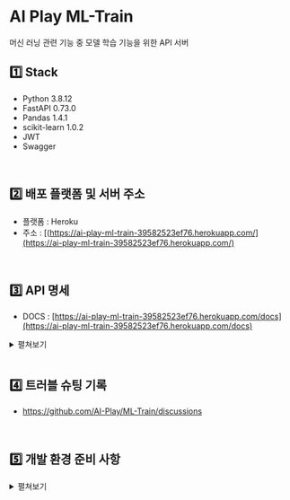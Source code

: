 # AI Play ML-Train

머신 러닝 관련 기능 중 모델 학습 기능을 위한 API 서버

## :one: Stack

- Python 3.8.12
- FastAPI 0.73.0
- Pandas 1.4.1
- scikit-learn 1.0.2
- JWT
- Swagger

<br/>

## 2️⃣ 배포 플랫폼 및 서버 주소

- 플랫폼 : Heroku
- 주소 : [(https://ai-play-ml-train-39582523ef76.herokuapp.com/](https://ai-play-ml-train-39582523ef76.herokuapp.com/)

<br/>

## :three: API 명세

- DOCS : [https://ai-play-ml-train-39582523ef76.herokuapp.com/docs](https://ai-play-ml-train-39582523ef76.herokuapp.com/docs)

<details>
  <summary>펼쳐보기</summary>

| Method | URL                      | Description                                                                 |
| ------ | ------------------------ | --------------------------------------------------------------------------- |
| GET    | /model/steps             | 모델 파이프라인 구성 요소(인코더, 스케일러, 모델) 목록 (단계별 제목만) 출력 |
| GET    | /model/steps_detail      | 모델 파이프라인 구성 요소(인코더, 스케일러, 모델) 목록 출력                 |
| POST   | /model/transform         | 인코더, 스케일러에 의한 데이터프레임 변환 결과 출력                         |
| POST   | /model/fit_transform     | 모델 학습 후 데이터프레임 변환 결과 출력                                    |
| POST   | /model/fit               | 모델 훈련 수행                                                              |
| POST   | /model/predict           | 모델의 타겟 예측값 생성                                                     |
| POST   | /model/score             | 모델의 예측 성능 측정                                                       |
| POST   | /model/fit_predict       | 모델 훈련 후 타겟 예측값 생성                                               |
| POST   | /model/predict_score     | 타겟 예측값 생성 후 예측 성능 측정                                          |
| POST   | /model/fit_predict_score | 모델 훈련 -> 예측값 생성 -> 모델 성능 측정                                  |
| POST   | /model/make_encoder      | 인코더 객체 생성 및 저장                                                    |
| POST   | /model/make_scaler       | 스케일러 객체 생성 및 저장                                                  |
| POST   | /model/make_model        | 모델 객체 생성 및 저장                                                      |
| POST   | /model/make_pipeline     | 모델 파이프라인 객체 생성 및 저장                                           |
| POST   | /model/make_optimizer    | 모델 옵티마이저 객체 생성 및 저장                                           |

</details>

<br/>

## :four: 트러블 슈팅 기록

- https://github.com/AI-Play/ML-Train/discussions

<br/>

## :five: 개발 환경 준비 사항

<details>
  <summary>펼쳐보기</summary>

```
# 새 가상환경 만들기
# 1. 사용해야 할 python version이 있는 디렉토리로 이동
# 2. 새 가상환경 생성을 위한 명령어 실행
python -m venv /path/to/new/virtual/environment

# 3. 가상환경 활성화하기
source /path/to/new/virtual/environment/bin/activate

# 4. 필요한 패키지 설치
pip install -r requirements.txt
```

##### 실행

```
uvicorn main:app --reload
```

</details>

